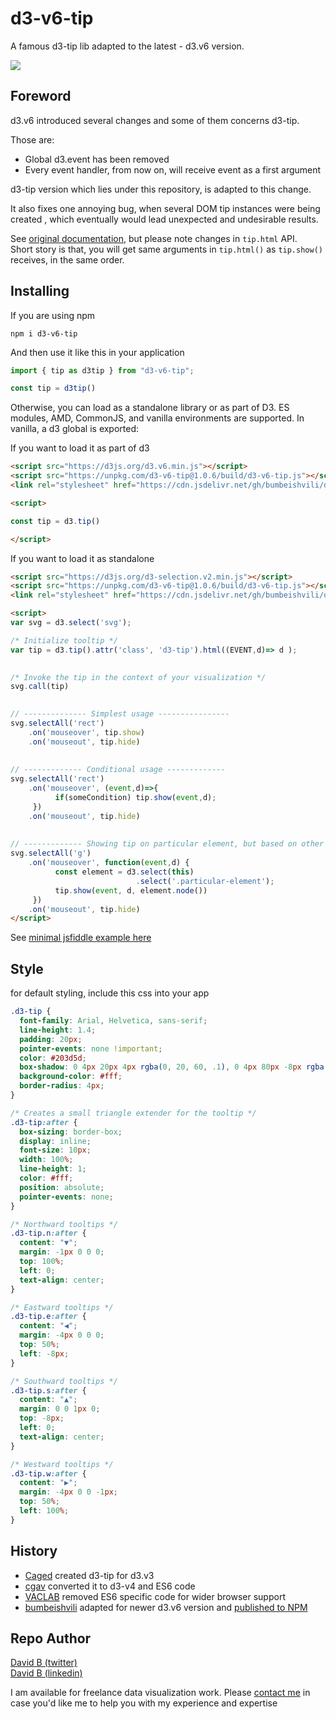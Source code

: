 # d3-v6-tip
A famous d3-tip lib adapted to the latest - d3.v6 version.

![](https://user-images.githubusercontent.com/6873202/92922793-6e621b00-f447-11ea-933d-50bac9a25fbb.gif)


## Foreword

d3.v6 introduced several changes and some of them concerns d3-tip.

Those are:

* Global d3.event has been removed
* Every event handler, from now on, will receive event as a first argument

d3-tip version which lies under this repository, is adapted to this change.

It also fixes one annoying bug, when several DOM tip instances were being created , which eventually would lead unexpected and undesirable results.

See [original documentation](https://github.com/caged/d3-tip/blob/master/docs/index.md), but please note changes in `tip.html` API.   
Short story is that, you will get same arguments in `tip.html()` as `tip.show()` receives, in the same order.

## Installing
If you are using npm

```npm i d3-v6-tip```

And then use it like this in your application
```javascript
import { tip as d3tip } from "d3-v6-tip";

const tip = d3tip()
```

Otherwise, you can load as a standalone library or as part of D3. ES modules, AMD, CommonJS, and vanilla environments are supported. In vanilla, a d3 global is exported:

If you want to load it as part of d3
```html
<script src="https://d3js.org/d3.v6.min.js"></script>
<script src="https://unpkg.com/d3-v6-tip@1.0.6/build/d3-v6-tip.js"></script>
<link rel="stylesheet" href="https://cdn.jsdelivr.net/gh/bumbeishvili/d3-tip-for-v6@4/d3-tip.min.css">

<script>

const tip = d3.tip()

</script>
```

If you want to load it as standalone
```html
<script src="https://d3js.org/d3-selection.v2.min.js"></script>
<script src="https://unpkg.com/d3-v6-tip@1.0.6/build/d3-v6-tip.js"></script>
<link rel="stylesheet" href="https://cdn.jsdelivr.net/gh/bumbeishvili/d3-tip-for-v6@4/d3-tip.min.css">

<script>
var svg = d3.select('svg');

/* Initialize tooltip */
var tip = d3.tip().attr('class', 'd3-tip').html((EVENT,d)=> d );

    
/* Invoke the tip in the context of your visualization */
svg.call(tip)

    
// -------------- Simplest usage ----------------
svg.selectAll('rect')
    .on('mouseover', tip.show)
    .on('mouseout', tip.hide)
        
    
// ------------- Conditional usage -------------
svg.selectAll('rect')
    .on('mouseover', (event,d)=>{
          if(someCondition) tip.show(event,d);
     })
    .on('mouseout', tip.hide)
    
    
// ------------- Showing tip on particular element, but based on other DOM element's data -------------
svg.selectAll('g')
    .on('mouseover', function(event,d) {
          const element = d3.select(this)
                            .select('.particular-element');
          tip.show(event, d, element.node())
     })
    .on('mouseout', tip.hide)
</script>
```


See   [minimal jsfiddle example here](https://jsfiddle.net/aftjeb0g/2/)




## Style
for default styling, include this css into your app
```css
.d3-tip {
  font-family: Arial, Helvetica, sans-serif;
  line-height: 1.4;
  padding: 20px;
  pointer-events: none !important;
  color: #203d5d;
  box-shadow: 0 4px 20px 4px rgba(0, 20, 60, .1), 0 4px 80px -8px rgba(0, 20, 60, .2);
  background-color: #fff;
  border-radius: 4px;
}

/* Creates a small triangle extender for the tooltip */
.d3-tip:after {
  box-sizing: border-box;
  display: inline;
  font-size: 10px;
  width: 100%;
  line-height: 1;
  color: #fff;
  position: absolute;
  pointer-events: none;
}

/* Northward tooltips */
.d3-tip.n:after {
  content: "▼";
  margin: -1px 0 0 0;
  top: 100%;
  left: 0;
  text-align: center;
}

/* Eastward tooltips */
.d3-tip.e:after {
  content: "◀";
  margin: -4px 0 0 0;
  top: 50%;
  left: -8px;
}

/* Southward tooltips */
.d3-tip.s:after {
  content: "▲";
  margin: 0 0 1px 0;
  top: -8px;
  left: 0;
  text-align: center;
}

/* Westward tooltips */
.d3-tip.w:after {
  content: "▶";
  margin: -4px 0 0 -1px;
  top: 50%;
  left: 100%;
}
```


## History

* [Caged](https://github.com/caged/d3-tip) created d3-tip for d3.v3
* [cgav](https://github.com/cgav/d3-tip) converted it to d3-v4 and ES6 code
* [VACLAB](https://github.com/VACLab/d3-tip) removed ES6 specific code for wider browser support
* [bumbeishvili](https://github.com/bumbeishvili/d3-tip-v6) adapted for newer d3.v6 version and [published to NPM](https://www.npmjs.com/package/d3-v6-tip)


## Repo Author
 [David   B (twitter)](https://twitter.com/dbumbeishvili)  
 [David   B (linkedin)](https://www.linkedin.com/in/bumbeishvili/)  

I am available for freelance data visualization work. Please [contact me](https://davidb.dev/contact) in case you'd like me to help you with my experience and expertise
